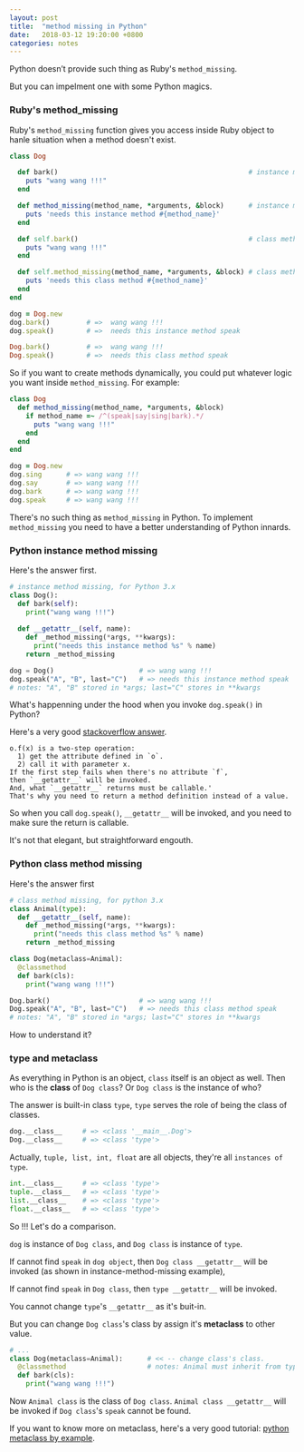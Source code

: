 ```yaml
---
layout: post
title:  "method missing in Python"
date:   2018-03-12 19:20:00 +0800
categories: notes
---
```


Python doesn’t provide such thing as Ruby's `method_missing`. 

But you can impelment one with some Python magics.

### Ruby's method_missing

Ruby's `method_missing` function gives you access inside Ruby object to hanle situation when a method doesn't exist.

```ruby
class Dog

  def bark()                                               # instance method
    puts "wang wang !!!"
  end

  def method_missing(method_name, *arguments, &block)      # instance method missing
    puts 'needs this instance method #{method_name}'
  end

  def self.bark()                                          # class method
    puts "wang wang !!!"
  end

  def self.method_missing(method_name, *arguments, &block) # class method missing
    puts 'needs this class method #{method_name}'
  end
end
```

```ruby
dog = Dog.new
dog.bark()         # =>  wang wang !!!
dog.speak()        # =>  needs this instance method speak

Dog.bark()         # =>  wang wang !!!
Dog.speak()        # =>  needs this class method speak
```

So if you want to create methods dynamically, you could put whatever logic you want inside `method_missing`. For example:

```ruby
class Dog
  def method_missing(method_name, *arguments, &block)
    if method_name =~ /^(speak|say|sing|bark).*/
      puts "wang wang !!!"
    end
  end
end

dog = Dog.new
dog.sing      # => wang wang !!!
dog.say       # => wang wang !!!
dog.bark      # => wang wang !!!
dog.speak     # => wang wang !!!
```

There's no such thing as `method_missing` in Python. To implement `method_missing` you need to have a better understanding of Python innards. 

###  Python instance method missing

Here's the answer first.

```python
# instance method missing, for Python 3.x
class Dog():
  def bark(self):
    print("wang wang !!!")
  
  def __getattr__(self, name):
    def _method_missing(*args, **kwargs):
      print("needs this instance method %s" % name)
    return _method_missing

dog = Dog()                     # => wang wang !!!
dog.speak("A", "B", last="C")   # => needs this instance method speak
# notes: "A", "B" stored in *args; last="C" stores in **kwargs
```

What's happenning under the hood when you invoke `dog.speak()` in Python?

Here's a very good [stackoverflow answer][ruby-s-method-missing-in-python]. 

```text
o.f(x) is a two-step operation: 
  1) get the attribute defined in `o`.
  2) call it with parameter x.
If the first step fails when there's no attribute `f`, 
then `__getattr__` will be invoked. 
And, what `__getattr__` returns must be callable.' 
That's why you need to return a method definition instead of a value.
```

So when you call `dog.speak()`, `__getattr__` will be invoked, and you need to make sure the return is callable.

It's not that elegant, but straightforward engouth.

### Python class method missing

Here's the answer first 

```python
# class method missing, for python 3.x
class Animal(type):
  def __getattr__(self, name):
    def _method_missing(*args, **kwargs):
      print("needs this class method %s" % name)
    return _method_missing

class Dog(metaclass=Animal):
  @classmethod
  def bark(cls):
    print("wang wang !!!")

Dog.bark()                      # => wang wang !!!
Dog.speak("A", "B", last="C")   # => needs this class method speak
# notes: "A", "B" stored in *args; last="C" stores in **kwargs
```

How to understand it?

### type and metaclass

As everything in Python is an object, `class` itself is an object as well. Then who is the **class** of `Dog class`? Or `Dog class` is the instance of who?

The answer is built-in class `type`, `type` serves the role of being the class of classes.

```python
dog.__class__     # => <class '__main__.Dog'>
Dog.__class__     # => <class 'type'>
```

Actually, `tuple, list, int, float` are all objects, they're all `instances of type`.

```python
int.__class__     # => <class 'type'>
tuple.__class__   # => <class 'type'>
list.__class__    # => <class 'type'>
float.__class__   # => <class 'type'>
```

So !!! Let's do a comparison.

`dog` is instance of `Dog class`, and `Dog class` is instance of `type`.

If cannot find `speak` in `dog object`, then `Dog class __getattr__` will be invoked (as shown in instance-method-missing example),

If cannot find `speak` in `Dog class`, then `type __getattr__` will be invoked.

You cannot change `type`'s `__getattr__` as it's buit-in.

But you can change `Dog class`'s class by assign it's **metaclass** to other value. 

```python
# ...
class Dog(metaclass=Animal):      # << -- change class's class.
  @classmethod                    # notes: Animal must inherit from type.
  def bark(cls):
    print("wang wang !!!")
```

Now `Animal class` is the class of `Dog class`. `Animal class __getattr__` will be invoked if `Dog class`'s `speak` cannot be found.

If you want to know more on metaclass, here's a very good tutorial: [python metaclass by example][python-metaclass-by-example].

[ruby-s-method-missing-in-python]: https://stackoverflow.com/a/6955825/1476512

[python-metaclass-by-example]: https://eli.thegreenplace.net/2011/08/14/python-metaclasses-by-example
